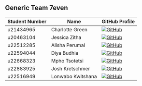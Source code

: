 ## Generic Team 7even

| Student Number | Name               | GitHub Profile                              |
|----------------|--------------------|---------------------------------------------|
| u21434965      | Charlotte Green     | [![GitHub](https://img.shields.io/badge/GitHub-000?logo=github&logoColor=white)](https://github.com/charlotte-lauren)  |
| u20463104      | Jessica Zitha       | [![GitHub](https://img.shields.io/badge/GitHub-000?logo=github&logoColor=white)](https://github.com/u20463104)         |
| u22512285      | Alisha Perumal      | [![GitHub](https://img.shields.io/badge/GitHub-000?logo=github&logoColor=white)](https://github.com/alishaperumal)      |
| u22594044      | Diya Budhia         | [![GitHub](https://img.shields.io/badge/GitHub-000?logo=github&logoColor=white)](https://github.com/diyaxbudhia)       |
| u22668323      | Mpho Tsotetsi       | [![GitHub](https://img.shields.io/badge/GitHub-000?logo=github&logoColor=white)](https://github.com/u22668323)         |
| u22883925      | Josh Kretschmer     | [![GitHub](https://img.shields.io/badge/GitHub-000?logo=github&logoColor=white)](https://github.com/JoshKretschmer)    |
| u22516949      | Lonwabo Kwitshana   | [![GitHub](https://img.shields.io/badge/GitHub-000?logo=github&logoColor=white)](https://github.com/7onwabo)           |
